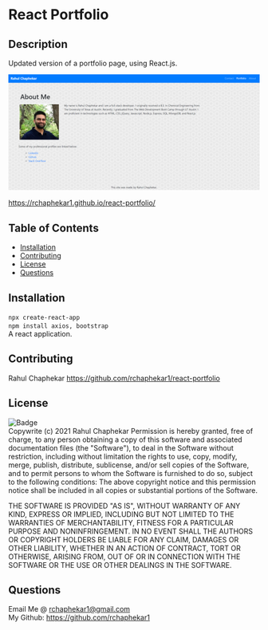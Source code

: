 # React Portfolio
  ## Description
  Updated version of a portfolio page, using React.js.

  ![Screenshot](./src/assets/Portfolio.png?raw=true "React Portfolio Screenshot")

  https://rchaphekar1.github.io/react-portfolio/

  ## Table of Contents
  * [Installation](#Installation)
  * [Contributing](#Contributing)
  * [License](#License)
  * [Questions](#Questions)
  ## Installation
  `npx create-react-app`
  <br>
  `npm install axios, bootstrap`
  <br>
  A react application.
  ## Contributing
  Rahul Chaphekar https://github.com/rchaphekar1/react-portfolio
  ## License
  ![Badge](https://img.shields.io/badge/license-MIT-green)<br>
  Copywrite (c) 2021 Rahul Chaphekar
  Permission is hereby granted, free of charge, to any person obtaining a copy of this software
  and associated documentation files (the "Software"), to deal in the Software without restriction, 
  including without limitation the rights to use, copy, modify, merge, publish, distribute,
  sublicense, and/or sell copies of the Software,
  and to permit persons to whom the Software is furnished to do so, subject to the following conditions:
  The above copyright notice and this permission notice shall be included in all copies or substantial portions of the Software.
  
  THE SOFTWARE IS PROVIDED "AS IS", WITHOUT WARRANTY OF ANY KIND, 
  EXPRESS OR IMPLIED, INCLUDING BUT NOT LIMITED TO THE WARRANTIES OF MERCHANTABILITY, 
  FITNESS FOR A PARTICULAR PURPOSE AND NONINFRINGEMENT. 
  IN NO EVENT SHALL THE AUTHORS OR COPYRIGHT HOLDERS BE LIABLE FOR ANY CLAIM, DAMAGES OR OTHER LIABILITY, 
  WHETHER IN AN ACTION OF CONTRACT, TORT OR OTHERWISE, ARISING FROM, 
  OUT OF OR IN CONNECTION WITH THE SOFTWARE OR THE USE OR OTHER DEALINGS IN THE SOFTWARE.
  ## Questions
  Email Me @ rchaphekar1@gmail.com
  <br>
  My Github: https://github.com/rchaphekar1